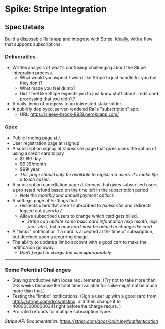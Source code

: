 # Spike: Stripe Integration

## Spec Details

Build a disposable Rails app and integrate with Stripe. Ideally, with a flow that supports subscriptions.

### Deliverables
* Written analysis of what's confusing/ challenging about the Stripe integration process.
    * What would you expect / wish / like Stripe to just handle for you but they don't?
    * What made you feel dumb?
    * Did it feel like Stripe expects you to just know stuff about credit card processing that you didn't?
* A daily demo of progress to an interested stakeholder.
* A publicly deployed, server-rendered Rails "subscription" app.
    * URL: https://sleepy-brook-8938.herokuapp.com/

### Spec
* Public landing page at */*.
* User registration page at /signup
* A subscription signup at */subscribe* page that gives users the option of using a credit card to pay
    * $1.99/ day
    * $9.99/month
    * $99/ year
    * *This page should only be available to registered users. It'll make life a touch easier.*
* A subscription cancellation page at */cancel* that gives subscribed users a pro-rated refund based on the time left in the subscription period
    * *Note the monthly and annual payment options*
* A settings page at /settings that
    * redirects users that aren't subscribed to */subscribe* and redirects logged out users to */*
    * Allows subscribed users to change which card gets billed.
      * *Stripe can update some basic card information (exp month, exp year, etc.), but a new card must be added to change the card.*
* A "limbo" notification if a card is accepted at the time of subscription, but declined upon a recurring charge.
* The ability to update a limbo account with a good cart to make the notification go away.
    * *Don't forget to charge the user appropriately.*

_____

### Some Potential Challenges
* Staying productive with loose requirements. (Try not to take more than 2-3 weeks because the total time available for spike might not be much more than that.)
* Testing the "limbo" notifications. (Sign a user up with a good card from https://stripe.com/docs/testing, and then change it to 4000000000000341 right before the charge recurs. )
* Pro rated refunds for multiple subscription types.

*Stripe API Documentation: https://stripe.com/docs/api/ruby#authentication*
